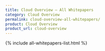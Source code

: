 ```yaml
---
title: Cloud Overview – All Whitepapers
category: Cloud Overview
permalink: cloud-overview-all-whitepapers/
product: Cloud Overview
product_url: cloud-overview
---
```


{% include all-whitepapers-list.html %}
